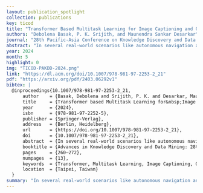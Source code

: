 ```yaml
---
layout: publication_spotlight
collection: publications
key: ticod
title: "Transformer Based Multitask Learning for Image Captioning and Object Detection"
authors: "Debolena Basak, P. K. Srijith, and Maunendra Sankar Desarkar"
journal: "28th Pacific-Asia Conference on Knowledge Discovery and Data Mining (PAKDD 2024)"
abstract: "In several real-world scenarios like autonomous navigation and mobility, to obtain a better visual understanding of the surroundings, image captioning and object detection play a crucial role. This work introduces a novel multitask learning framework that combines image captioning and object detection intoa joint model. We propose TICOD, Transformer-based Image Captioning andObject Detection model for jointly training both tasks by combining the losses obtained from image captioning and object detection networks. By leveraging joint training, the model benefits from the complementary information shared AQ1between the two tasks, leading to improved performance for image captioning.Our approach utilizes a transformer-based architecture that enables end-to-end AQ2network integration for image captioning and object detection and performs bothtasks jointly. We evaluate the effectiveness of our approach through comprehensive experiments on the MS-COCO dataset. Our model outperforms the baselinesfrom image captioning literature by achieving a 3.65% improvement in BERTScore."
year: 2024
month: 5
highlight: 0
img: "TICOD-PAKDD-2024.png"
link: "https://dl.acm.org/doi/10.1007/978-981-97-2253-2_21"
pdf: "https://arxiv.org/pdf/2403.06292v1"
bibtex: |
  @inproceedings{10.1007/978-981-97-2253-2_21,
      author    = {Basak, Debolena and Srijith, P. K. and Desarkar, Maunendra Sankar},
      title     = {Transformer based Multitask Learning for&nbsp;Image Captioning and&nbsp;Object Detection},
      year      = {2024},
      isbn      = {978-981-97-2252-5},
      publisher = {Springer-Verlag},
      address   = {Berlin, Heidelberg},
      url       = {https://doi.org/10.1007/978-981-97-2253-2_21},
      doi       = {10.1007/978-981-97-2253-2_21},
      abstract  = {In several real-world scenarios like autonomous navigation and mobility, to obtain a better visual understanding of the surroundings, image captioning and object detection play a crucial role. This work introduces a novel multitask learning framework that combines image captioning and object detection into a joint model. We propose TICOD, Transformer-based Image Captioning and Object Detection model for jointly training both tasks by combining the losses obtained from image captioning and object detection networks. By leveraging joint training, the model benefits from the complementary information shared between the two tasks, leading to improved performance for image captioning. Our approach utilizes a transformer-based architecture that enables end-to-end network integration for image captioning and object detection and performs both tasks jointly. We evaluate the effectiveness of our approach through comprehensive experiments on the MS-COCO dataset. Our model outperforms the baselines from image captioning literature by achieving a 3.65\% improvement in BERTScore.},
      booktitle = {Advances in Knowledge Discovery and Data Mining: 28th Pacific-Asia Conference on Knowledge Discovery and Data Mining, PAKDD 2024, Taipei, Taiwan, May 7–10, 2024, Proceedings, Part II},
      pages     = {260–272},
      numpages  = {13},
      keywords  = {Transformer, Multitask Learning, Image Captioning, Object Detection},
      location  = {Taipei, Taiwan}
  }
summary: "In several real-world scenarios like autonomous navigation and mobility, to obtain a better visual understanding of the surroundings, image captioning and object detection play a crucial role. This work introduces a novel multitask learning framework that combines image captioning and object detection intoa joint model. We propose TICOD, Transformer-based Image Captioning andObject Detection model for jointly training both tasks by combining the losses obtained from image captioning and object detection networks. By leveraging joint training, the model benefits from the complementary information shared AQ1between the two tasks, leading to improved performance for image captioning.Our approach utilizes a transformer-based architecture that enables end-to-end AQ2network integration for image captioning and object detection and performs bothtasks jointly. We evaluate the effectiveness of our approach through comprehensive experiments on the MS-COCO dataset. Our model outperforms the baselinesfrom image captioning literature by achieving a 3.65% improvement in BERTScore."
---
```

